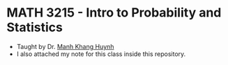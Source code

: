 # MATH 3215 - Intro to Probability and Statistics

- Taught by Dr. [Manh Khang Huynh](https://sites.google.com/view/hmkhang24/home)
- I also attached my note for this class inside this repository.
